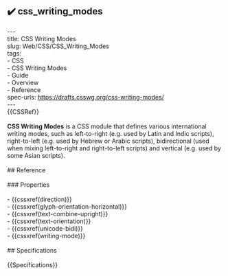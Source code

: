 ## ✔️ css_writing_modes 
 ---<br/>title: CSS Writing Modes<br/>slug: Web/CSS/CSS_Writing_Modes<br/>tags:<br/>  - CSS<br/>  - CSS Writing Modes<br/>  - Guide<br/>  - Overview<br/>  - Reference<br/>spec-urls: https://drafts.csswg.org/css-writing-modes/<br/>---<br/>{{CSSRef}}<br/><br/>**CSS Writing Modes** is a CSS module that defines various international writing modes, such as left-to-right (e.g. used by Latin and Indic scripts), right-to-left (e.g. used by Hebrew or Arabic scripts), bidirectional (used when mixing left-to-right and right-to-left scripts) and vertical (e.g. used by some Asian scripts).<br/><br/>## Reference<br/><br/>### Properties<br/><br/>- {{cssxref(direction)}}<br/>- {{cssxref(glyph-orientation-horizontal)}}<br/>- {{cssxref(text-combine-upright)}}<br/>- {{cssxref(text-orientation)}}<br/>- {{cssxref(unicode-bidi)}}<br/>- {{cssxref(writing-mode)}}<br/><br/>## Specifications<br/><br/>{{Specifications}}<br/>